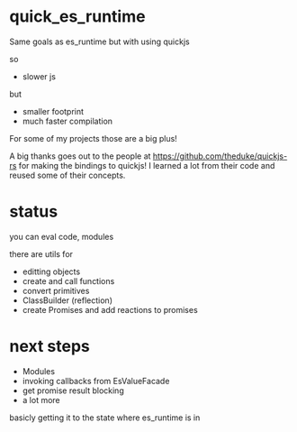 # quick_es_runtime

Same goals as es_runtime but with using quickjs

so 
* slower js

but
 
* smaller footprint 
* much faster compilation

For some of my projects those are a big plus!

A big thanks goes out to the people at https://github.com/theduke/quickjs-rs for making the bindings to quickjs!
I learned a lot from their code and reused some of their concepts.

# status

you can eval code, modules

there are utils for
* editting objects
* create and call functions
* convert primitives
* ClassBuilder (reflection)
* create Promises and add reactions to promises

# next steps

* Modules
* invoking callbacks from EsValueFacade
* get promise result blocking
* a lot more

basicly getting it to the state where es_runtime is in


